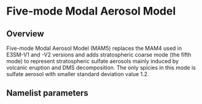 # Five-mode Modal Aerosol Model

## Overview

Five-mode Modal Aerosol Model (MAM5) replaces the MAM4 used in E3SM-V1 and -V2 versions and adds stratospheric coarse mode (the fifth mode) to represent stratospheric sulfate aerosols mainly induced by volcanic eruption and DMS decomposition. The only spicies in this mode is sulfate aerosol with smaller standard deviation value 1.2. 

## Namelist parameters


